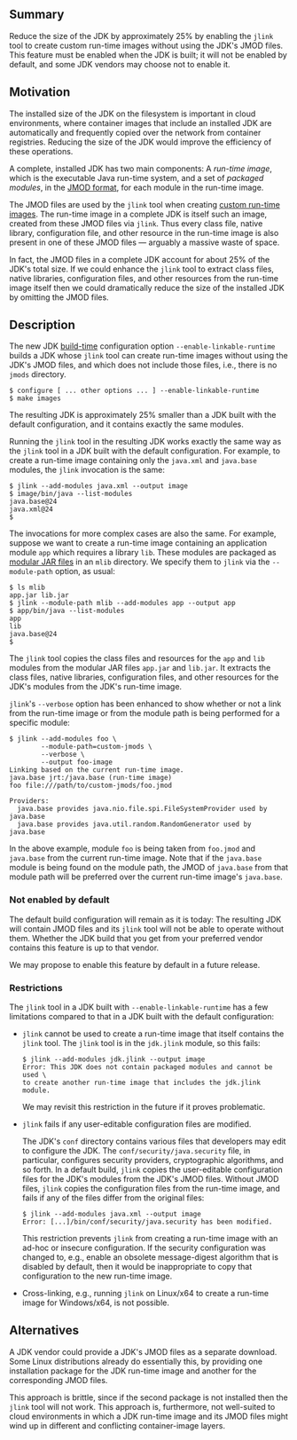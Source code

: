Summary
-------

Reduce the size of the JDK by approximately 25% by enabling the `jlink` tool to
create custom run-time images without using the JDK's JMOD files. This feature
must be enabled when the JDK is built; it will not be enabled by default, and
some JDK vendors may choose not to enable it.


Motivation
----------

The installed size of the JDK on the filesystem is important in cloud
environments, where container images that include an installed JDK are
automatically and frequently copied over the network from container registries.
Reducing the size of the JDK would improve the efficiency of these operations.

A complete, installed JDK has two main components: A _run-time image_, which is
the executable Java run-time system, and a set of _packaged modules_, in the
[JMOD format](https://openjdk.org/jeps/261#Packaging:-JMOD-files), for each
module in the run-time image.

The JMOD files are used by the `jlink` tool when creating [custom run-time images](https://dev.java/learn/jlink/).
The run-time image in a complete JDK is
itself such an image, created from these JMOD files via `jlink`. Thus every
class file, native library, configuration file, and other resource in the
run-time image is also present in one of these JMOD files — arguably a massive
waste of space.

In fact, the JMOD files in a complete JDK account for about 25% of the JDK's
total size. If we could enhance the `jlink` tool to extract class files, native
libraries, configuration files, and other resources from the run-time image
itself then we could dramatically reduce the size of the installed JDK by
omitting the JMOD files.


Description
----------

The new JDK [build-time](https://openjdk.org/groups/build/doc/building.html)
configuration option `--enable-linkable-runtime` builds a JDK whose `jlink` tool
can create run-time images without using the JDK's JMOD files, and which does
not include those files, i.e., there is no `jmods` directory.

    $ configure [ ... other options ... ] --enable-linkable-runtime
    $ make images

The resulting JDK is approximately 25% smaller than a JDK built with the default
configuration, and it contains exactly the same modules.

Running the `jlink` tool in the resulting JDK works exactly the same way as the
`jlink` tool in a JDK built with the default configuration. For example, to
create a run-time image containing only the `java.xml` and `java.base` modules,
the `jlink` invocation is the same:

    $ jlink --add-modules java.xml --output image
    $ image/bin/java --list-modules
    java.base@24
    java.xml@24
    $ 

The invocations for more complex cases are also the same. For example, suppose
we want to create a run-time image containing an application module `app` which
requires a library `lib`. These modules are packaged as [modular JAR files](https://docs.oracle.com/en/java/javase/23/docs/specs/jar/jar.html#modular-jar-files) 
in an `mlib` directory. We specify them to `jlink` via the `--module-path`
option, as usual:

    $ ls mlib
    app.jar	lib.jar
    $ jlink --module-path mlib --add-modules app --output app
    $ app/bin/java --list-modules
    app
    lib
    java.base@24
    $ 

The `jlink` tool copies the class files and resources for the `app` and `lib`
modules from the modular JAR files `app.jar` and `lib.jar`. It extracts the
class files, native libraries, configuration files, and other resources for the
JDK's modules from the JDK's run-time image.

`jlink`'s `--verbose` option has been enhanced to show whether or not a link
from the run-time image or from the module path is being performed for a
specific module:

    $ jlink --add-modules foo \
            --module-path=custom-jmods \
            --verbose \
            --output foo-image
    Linking based on the current run-time image.
    java.base jrt:/java.base (run-time image)
    foo file:///path/to/custom-jmods/foo.jmod

    Providers:
      java.base provides java.nio.file.spi.FileSystemProvider used by java.base
      java.base provides java.util.random.RandomGenerator used by java.base

In the above example, module `foo` is being taken from `foo.jmod` and
`java.base` from the current run-time image. Note that if the `java.base`
module is being found on the module path, the JMOD of `java.base` from that
module path will be preferred over the current run-time image's `java.base`.


### Not enabled by default

The default build configuration will remain as it is today: The resulting JDK
will contain JMOD files and its `jlink` tool will not be able to operate without
them. Whether the JDK build that you get from your preferred vendor contains
this feature is up to that vendor.

We may propose to enable this feature by default in a future release.


### Restrictions

The `jlink` tool in a JDK built with `--enable-linkable-runtime` has a few
limitations compared to that in a JDK built with the default configuration:

- `jlink` cannot be used to create a run-time image that itself contains the
  `jlink` tool. The `jlink` tool is in the `jdk.jlink` module, so this fails:

      $ jlink --add-modules jdk.jlink --output image
      Error: This JDK does not contain packaged modules and cannot be used \
      to create another run-time image that includes the jdk.jlink module.

  We may revisit this restriction in the future if it proves problematic.

- `jlink` fails if any user-editable configuration files are modified.

  The JDK's `conf` directory contains various files that developers may edit to
  configure the JDK. The `conf/security/java.security` file, in particular,
  configures security providers, cryptographic algorithms, and so forth. In a
  default build, `jlink` copies the user-editable configuration files for the
  JDK's modules from the JDK's JMOD files. Without JMOD files, `jlink` copies
  the configuration files from the run-time image, and fails if any of the files
  differ from the original files:

      $ jlink --add-modules java.xml --output image
      Error: [...]/bin/conf/security/java.security has been modified.

  This restriction prevents `jlink` from creating a run-time image with an
  ad-hoc or insecure configuration. If the security configuration was changed
  to, e.g., enable an obsolete message-digest algorithm that is disabled by
  default, then it would be inappropriate to copy that configuration to the new
  run-time image.

- Cross-linking, e.g., running `jlink` on Linux/x64 to create a run-time image
  for Windows/x64, is not possible.


Alternatives
----------

A JDK vendor could provide a JDK's JMOD files as a separate download. Some Linux
distributions already do essentially this, by providing one installation package
for the JDK run-time image and another for the corresponding JMOD files.

This approach is brittle, since if the second package is not installed then the
`jlink` tool will not work. This approach is, furthermore, not well-suited to
cloud environments in which a JDK run-time image and its JMOD files might wind
up in different and conflicting container-image layers.

